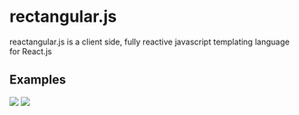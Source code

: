 rectangular.js
==============

reactangular.js is a client side, fully reactive javascript templating language for React.js

## Examples

![](http://i81.photobucket.com/albums/j225/SCSnare/Friday01.gif)
![](http://i81.photobucket.com/albums/j225/SCSnare/Friday02.gif)
